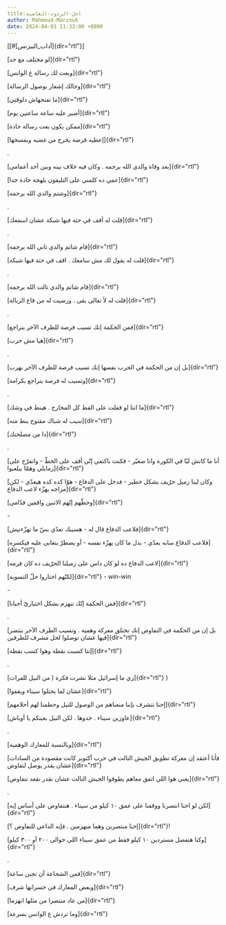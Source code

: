 ```yaml
---
title:اجل-الردود-الغاضبة
author: Mahmoud-Marzouk
date: 2024-04-01 11:33:00 +0800
---
```

[[\#[آداب_البيزنس]{dir="rtl"}]

[لو مختلف مع حد]{dir="rtl"}

[وبعت لك رسالة ع الواتس]{dir="rtl"}

[وجالك إشعار بوصول الرسالة]{dir="rtl"}

[ما تفتحهاش دلوقتي]{dir="rtl"}

[أصبر عليه ساعة ساعتين يوم]{dir="rtl"}

[ممكن يكون بعت رسالة حادة]{dir="rtl"}

[إعطيه فرصة يخرج من غضبه ويمسحها]{dir="rtl"}

.

[بعد وفاة والدي الله يرحمه . وكان فيه خلاف بينه وبين أحد
أعمامي]{dir="rtl"}

[عمي ده كلمني على التليفون بلهجة حادة جدا]{dir="rtl"}

[وشتم والدي الله يرحمه]{dir="rtl"}

.

[قلت له أقف في حتة فيها شبكة عشان اسمعك]{dir="rtl"}

.

[قام شاتم والدي تاني الله يرحمه]{dir="rtl"}

[قلت له بقول لك مش سامعك . اقف في حتة فيها شبكة]{dir="rtl"}

.

[قام شاتم والدي تالت الله يرحمه]{dir="rtl"}

[قلت له لأ تعالى بقى . ورصيت له من قاع الزبالة]{dir="rtl"}

.

[فمن الحكمة إنك تسيب فرصة للطرف الآخر يتراجع]{dir="rtl"}

[هيا مش حرب]{dir="rtl"}

.

[بل إن من الحكمة في الحرب نفسها إنك تسيب فرصة للطرف الآخر
يهرب]{dir="rtl"}

[وتسيب له فرصة يتراجع بكرامة]{dir="rtl"}

.

[ما انتا لو قفلت على القط كل المخارج . هينط في وشك]{dir="rtl"}

[سيب له شباك مفتوح ينط منه]{dir="rtl"}

[دا من مصلحتك]{dir="rtl"}

.

[أنا ما كانش ليّا في الكورة وانا صغيّر - فكنت باكتفي إنّي أقف على الخطّ -
واتفرّج على زمايلي وهمّا بيلعبوا]{dir="rtl"}

[وكان لينا زميل حرّيف بشكل خطير - فدخل على الدفاع - هوّا كده كده هيعدّي -
لكن مزاجه يهزّء لاعب الدفاع]{dir="rtl"}

[وحظّهم إنّهم الاتنين واقفين قدّامي]{dir="rtl"}

\-

[فلاعب الدفاع قال له - هسيبك تعدّي بسّ ما تهزّءنيش]{dir="rtl"}

[فلاعب الدفاع سابه يعدّي - بدل ما كان يهزّء نفسه - أو يضطرّ يتغابى عليه
فيكسره]{dir="rtl"}

[لاعب الدفاع ده لو كان داس على زميلنا الحرّيف ده كان فرمه]{dir="rtl"}

[لكنّهم اختاروا حلّ التسوية]{dir="rtl"} - win-win

\-

[فمن الحكمة إنّك تنهزم بشكل اختياريّ أحيانا]{dir="rtl"}

.

[بل إن من الحكمة في التفاوض إنك تختلق معركة وهمية . وتسيب الطرف الآخر
ينتصر فيها عشان توصلوا لحل مشرف للطرفين]{dir="rtl"}

[إنتا كسبت نقطة وهوا كسب نقطة]{dir="rtl"}

.

[زي ما إسرائيل مثلا نشرت فكرة ( من النيل للفرات]{dir="rtl"} )

[عشان لما يحتلوا سيناء ويقفوا]{dir="rtl"}

[إحنا نتشرف بإننا منعناهم من الوصول للنيل وحطمنا لهم أحلامهم]{dir="rtl"}

[عاوزين سيناء . خدوها . لكن النيل بعينكم يا أوباش]{dir="rtl"}

.

[وبالنسبة للمعارك الوهمية]{dir="rtl"}

[فأنا أعتقد إن معركة تطويق الجيش التالت في حرب أكتوبر كانت مقصودة من
السادات عشان يقدر يوصل لتفاوض]{dir="rtl"}

[يعني هوا اللي اتفق معاهم يطوقوا الجيش التالت عشان نقدر نقعد
نتفاوض]{dir="rtl"}

.

[لكن لو احنا انتصرنا ووقفنا على عمق ١٠ كيلو من سيناء . هنتفاوض على أساس
إيه]{dir="rtl"}

[إحنا منتصرين وهما منهزمين . فإيه الداعي للتفاوض ؟]{dir="rtl"}!

[وكنا هتفضل مستردين ١٠ كيلو فقط من عمق سيناء اللي حوالي ٢٠٠ أو ٣٠٠
كيلو]{dir="rtl"}

.

[فمن الشجاعة أن تجبن ساعة]{dir="rtl"}

[وبعض المعارك في خسرانها شرف]{dir="rtl"}

[من عاد منتصرا من مثلها انهزما]{dir="rtl"}

[وما تردش ع الواتس بسرعة]{dir="rtl"}
